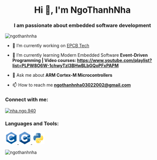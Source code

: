 <h1 align="center">Hi 👋, I'm NgoThanhNha</h1>
<h3 align="center">I am passionate about embedded software development</h3>

<p align="left"> <img src="https://komarev.com/ghpvc/?username=ngothanhnha&label=Profile%20views&color=0e75b6&style=flat" alt="ngothanhnha" /> </p>

- 🔭 I’m currently working on [EPCB Tech](https://epcb.vn/)

- 🌱 I’m currently learning Modern Embedded Software **Event-Driven Programming | Video courses: https://www.youtube.com/playlist?list=PLPW8O6W-1chwyTzI3BHwBLbGQoPFxPAPM**

- 💬 Ask me about **ARM Cortex-M Microcontrollers**

- 📫 How to reach me **ngothanhnha03022002@gmail.com**

<h3 align="left">Connect with me:</h3>
<p align="left">
<a href="https://fb.com/nha.ngo.940" target="blank"><img align="center" src="https://raw.githubusercontent.com/rahuldkjain/github-profile-readme-generator/master/src/images/icons/Social/facebook.svg" alt="nha.ngo.940" height="30" width="40" /></a>
</p>

<h3 align="left">Languages and Tools:</h3>
<p align="left"> <a href="https://www.cprogramming.com/" target="_blank" rel="noreferrer"> <img src="https://raw.githubusercontent.com/devicons/devicon/master/icons/c/c-original.svg" alt="c" width="40" height="40"/> </a> <a href="https://www.w3schools.com/cpp/" target="_blank" rel="noreferrer"> <img src="https://raw.githubusercontent.com/devicons/devicon/master/icons/cplusplus/cplusplus-original.svg" alt="cplusplus" width="40" height="40"/> </a> <a href="https://www.python.org" target="_blank" rel="noreferrer"> <img src="https://raw.githubusercontent.com/devicons/devicon/master/icons/python/python-original.svg" alt="python" width="40" height="40"/> </a> </p>

<p><img align="center" src="https://github-readme-stats.vercel.app/api/top-langs?username=ngothanhnha&show_icons=true&locale=en&layout=compact" alt="ngothanhnha" /></p>
